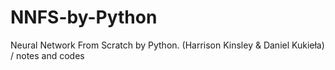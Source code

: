 # NNFS-by-Python
Neural Network From Scratch by Python. (Harrison Kinsley &amp; Daniel Kukieła) / notes and codes
